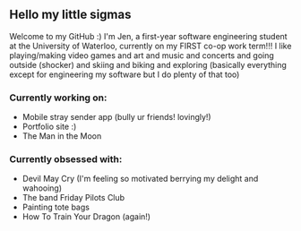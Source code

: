 ## Hello my little sigmas

Welcome to my GitHub :)
I'm Jen, a first-year software engineering student at the University of Waterloo, currently on my FIRST co-op work term!!! I like playing/making video games and art and music and concerts and going outside (shocker) and skiing and biking and exploring (basically everything except for engineering my software but I do plenty of that too)

### Currently working on:
- Mobile stray sender app (bully ur friends! lovingly!)
- Portfolio site :)
- The Man in the Moon

### Currently obsessed with:
- Devil May Cry (I'm feeling so motivated berrying my delight and wahooing)
- The band Friday Pilots Club
- Painting tote bags
- How To Train Your Dragon (again!)
